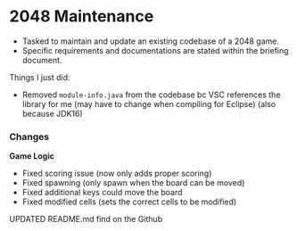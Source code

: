 # 2048 Maintenance
- Tasked to maintain and update an existing codebase of a 2048 game.
- Specific requirements and documentations are stated within the briefing document. 

Things I just did:
- Removed `module-info.java` from the codebase bc VSC references the library for me (may have to change when compiling for Eclipse) (also because JDK16)

### Changes
**Game Logic**
- Fixed scoring issue (now only adds proper scoring)
- Fixed spawning (only spawn when the board can be moved)
- Fixed additional keys could move the board
- Fixed modified cells (sets the correct cells to be modified)

UPDATED README.md find on the Github